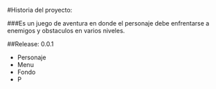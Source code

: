 #Historia del proyecto:

###Es un juego de aventura en donde el personaje debe enfrentarse a enemigos y obstaculos en varios niveles.

##Release: 0.0.1

* Personaje
* Menu
* Fondo
* P

